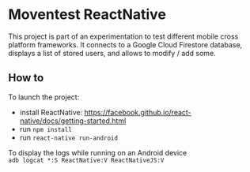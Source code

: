 # Moventest ReactNative

This project is part of an experimentation to test different mobile cross platform frameworks.
It connects to a Google Cloud Firestore database, displays a list of stored users, and allows to modify / add some.

## How to
To launch the project:
- install ReactNative: https://facebook.github.io/react-native/docs/getting-started.html
- run `npm install`
- run `react-native run-android`

To display the logs while running on an Android device\
`adb logcat *:S ReactNative:V ReactNativeJS:V`